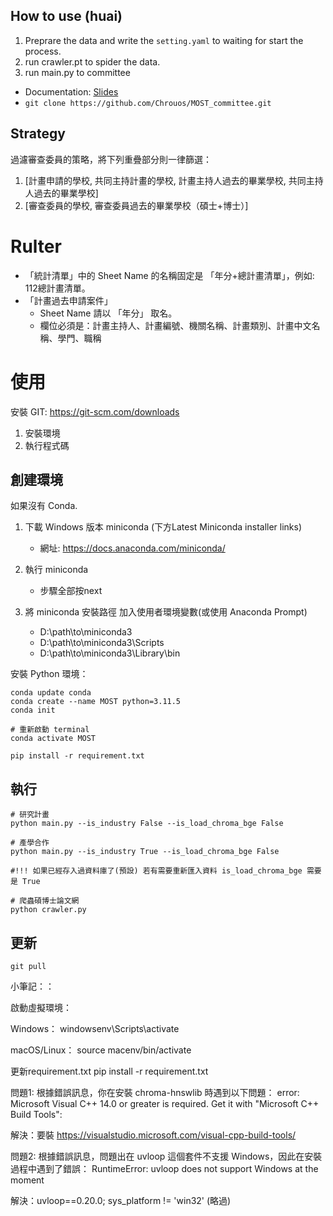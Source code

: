 ## How to use (huai)
1. Preprare the data and write the `setting.yaml` to waiting for start the process. 
2. run crawler.pt to spider the data.
3. run main.py to committee

+ Documentation: [Slides](https://docs.google.com/presentation/d/1CEhxtZ017oe7CfgC6S8-L7yWSMi0eQIIFs5ens1QY4I/edit?usp=sharing)
+ `git clone https://github.com/Chrouos/MOST_committee.git`

## Strategy 

過濾審查委員的策略，將下列重疊部分則一律篩選：
1. [計畫申請的學校, 共同主持計畫的學校, 計畫主持人過去的畢業學校, 共同主持人過去的畢業學校]
2. [審查委員的學校, 審查委員過去的畢業學校（碩士+博士）]


# Rulter
+ 「統計清單」中的 Sheet Name 的名稱固定是 「年分+總計畫清單」，例如: 112總計畫清單。
+ 「計畫過去申請案件」
    + Sheet Name 請以 「年分」 取名。
    + 欄位必須是：計畫主持人、計畫編號、機關名稱、計畫類別、計畫中文名稱、學門、職稱


# 使用
安裝 GIT: https://git-scm.com/downloads


1. 安裝環境
2. 執行程式碼

## 創建環境
如果沒有 Conda.
1. 下載 Windows 版本 miniconda (下方Latest Miniconda installer links)
    + 網址: https://docs.anaconda.com/miniconda/

2. 執行 miniconda
    + 步驟全部按next

3. 將 miniconda 安裝路徑 加入使用者環境變數(或使用 Anaconda Prompt)
    + D:\path\to\miniconda3
    + D:\path\to\miniconda3\Scripts
    + D:\path\to\miniconda3\Library\bin

安裝 Python 環境：
```
conda update conda
conda create --name MOST python=3.11.5
conda init

# 重新啟動 terminal
conda activate MOST

pip install -r requirement.txt
```

## 執行
```
# 研究計畫
python main.py --is_industry False --is_load_chroma_bge False

# 產學合作
python main.py --is_industry True --is_load_chroma_bge False

#!!! 如果已經存入過資料庫了(預設) 若有需要重新匯入資料 is_load_chroma_bge 需要是 True

# 爬蟲碩博士論文網
python crawler.py
```

## 更新
```
git pull
```

小筆記：：

啟動虛擬環境：

Windows：
windowsenv\Scripts\activate

macOS/Linux：
source macenv/bin/activate

更新requirement.txt
pip install -r requirement.txt


問題1:
根據錯誤訊息，你在安裝 chroma-hnswlib 時遇到以下問題：
error: Microsoft Visual C++ 14.0 or greater is required. Get it with "Microsoft C++ Build Tools": 

解決：要裝
https://visualstudio.microsoft.com/visual-cpp-build-tools/



問題2:
根據錯誤訊息，問題出在 uvloop 這個套件不支援 Windows，因此在安裝過程中遇到了錯誤：
RuntimeError: uvloop does not support Windows at the moment

解決：uvloop==0.20.0; sys_platform != 'win32' (略過)
